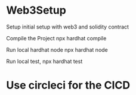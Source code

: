 # Web3Setup
Setup initial setup with web3 and solidity contract 

Compile the Project
npx hardhat compile

Run local hardhat node
npx hardhat node

Run local test, 
npx hardhat test
# Use circleci for the CICD


